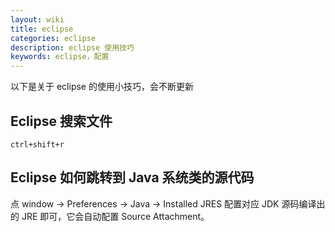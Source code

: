 ```yaml
---
layout: wiki
title: eclipse
categories: eclipse
description: eclipse 使用技巧
keywords: eclipse，配置
---
```


以下是关于 eclipse 的使用小技巧，会不断更新

## Eclipse 搜索文件

  `ctrl+shift+r`

## Eclipse 如何跳转到 Java 系统类的源代码

点 window -> Preferences -> Java -> Installed JRES 配置对应 JDK 源码编译出的 JRE 即可，它会自动配置 Source Attachment。
